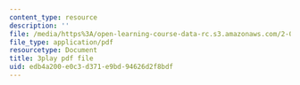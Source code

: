 ```yaml
---
content_type: resource
description: ''
file: /media/https%3A/open-learning-course-data-rc.s3.amazonaws.com/2-003sc-engineering-dynamics-fall-2011/edb4a200e0c3d371e9bd94626d2f8bdf_wERH7LtoUuE.pdf
file_type: application/pdf
resourcetype: Document
title: 3play pdf file
uid: edb4a200-e0c3-d371-e9bd-94626d2f8bdf
---
```

